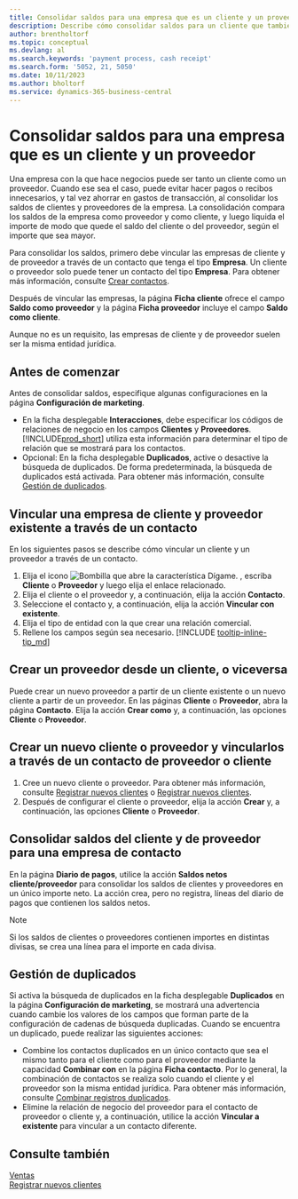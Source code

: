 ```yaml
---
title: Consolidar saldos para una empresa que es un cliente y un proveedor
description: Describe cómo consolidar saldos para un cliente que también es un proveedor.
author: brentholtorf
ms.topic: conceptual
ms.devlang: al
ms.search.keywords: 'payment process, cash receipt'
ms.search.form: '5052, 21, 5050'
ms.date: 10/11/2023
ms.author: bholtorf
ms.service: dynamics-365-business-central
---
```

# <a name="consolidate-balances-for-a-company-that-is-a-customer-and-a-vendor"></a>Consolidar saldos para una empresa que es un cliente y un proveedor
Una empresa con la que hace negocios puede ser tanto un cliente como un proveedor. Cuando ese sea el caso, puede evitar hacer pagos o recibos innecesarios, y tal vez ahorrar en gastos de transacción, al consolidar los saldos de clientes y proveedores de la empresa. La consolidación compara los saldos de la empresa como proveedor y como cliente, y luego liquida el importe de modo que quede el saldo del cliente o del proveedor, según el importe que sea mayor. 

Para consolidar los saldos, primero debe vincular las empresas de cliente y de proveedor a través de un contacto que tenga el tipo **Empresa**. Un cliente o proveedor solo puede tener un contacto del tipo **Empresa**. Para obtener más información, consulte [Crear contactos](marketing-create-contact-companies.md).

Después de vincular las empresas, la página **Ficha cliente** ofrece el campo **Saldo como proveedor** y la página **Ficha proveedor** incluye el campo **Saldo como cliente**.

Aunque no es un requisito, las empresas de cliente y de proveedor suelen ser la misma entidad jurídica. 

## <a name="before-you-start"></a>Antes de comenzar
Antes de consolidar saldos, especifique algunas configuraciones en la página **Configuración de marketing**. 

* En la ficha desplegable **Interacciones**, debe especificar los códigos de relaciones de negocio en los campos **Clientes** y **Proveedores**. [!INCLUDE[prod_short](includes/prod_short.md)] utiliza esta información para determinar el tipo de relación que se mostrará para los contactos. 
* Opcional: En la ficha desplegable **Duplicados**, active o desactive la búsqueda de duplicados. De forma predeterminada, la búsqueda de duplicados está activada. Para obtener más información, consulte [Gestión de duplicados](#handling-duplicates). 

## <a name="link-an-existing-customer-and-vendor-company-through-a-contact"></a>Vincular una empresa de cliente y proveedor existente a través de un contacto
En los siguientes pasos se describe cómo vincular un cliente y un proveedor a través de un contacto.

1. Elija el icono ![Bombilla que abre la característica Dígame.](media/ui-search/search_small.png "Dígame qué desea hacer") , escriba **Cliente** o **Proveedor** y luego elija el enlace relacionado.
2. Elija el cliente o el proveedor y, a continuación, elija la acción **Contacto**.   
3. Seleccione el contacto y, a continuación, elija la acción **Vincular con existente**.
4. Elija el tipo de entidad con la que crear una relación comercial.
5. Rellene los campos según sea necesario. [!INCLUDE [tooltip-inline-tip_md](includes/tooltip-inline-tip_md.md)]

## <a name="create-a-vendor-from-a-customer-or-vice-versa"></a>Crear un proveedor desde un cliente, o viceversa
Puede crear un nuevo proveedor a partir de un cliente existente o un nuevo cliente a partir de un proveedor. En las páginas **Cliente** o **Proveedor**, abra la página **Contacto**. Elija la acción **Crear como** y, a continuación, las opciones **Cliente** o **Proveedor**. 

## <a name="create-a-new-customer-or-vendor-and-link-them-through-a-vendor-or-customer-contact"></a>Crear un nuevo cliente o proveedor y vincularlos a través de un contacto de proveedor o cliente
1. Cree un nuevo cliente o proveedor. Para obtener más información, consulte [Registrar nuevos clientes](sales-how-register-new-customers.md) o [Registrar nuevos clientes](sales-how-register-new-customers.md).
2. Después de configurar el cliente o proveedor, elija la acción **Crear** y, a continuación, las opciones **Cliente** o **Proveedor**. 

## <a name="to-consolidate-the-customer-and-vendor-balances-for-a-contact-company"></a>Consolidar saldos del cliente y de proveedor para una empresa de contacto
En la página **Diario de pagos**, utilice la acción **Saldos netos cliente/proveedor** para consolidar los saldos de clientes y proveedores en un único importe neto. La acción crea, pero no registra, líneas del diario de pagos que contienen los saldos netos.

> [!NOTE]
> Si los saldos de clientes o proveedores contienen importes en distintas divisas, se crea una línea para el importe en cada divisa.

## <a name="handling-duplicates"></a>Gestión de duplicados
Si activa la búsqueda de duplicados en la ficha desplegable **Duplicados** en la página **Configuración de marketing**, se mostrará una advertencia cuando cambie los valores de los campos que forman parte de la configuración de cadenas de búsqueda duplicadas. Cuando se encuentra un duplicado, puede realizar las siguientes acciones:

* Combine los contactos duplicados en un único contacto que sea el mismo tanto para el cliente como para el proveedor mediante la capacidad **Combinar con** en la página **Ficha contacto**. Por lo general, la combinación de contactos se realiza solo cuando el cliente y el proveedor son la misma entidad jurídica. Para obtener más información, consulte [Combinar registros duplicados](sales-how-merge-duplicate-records.md). 
* Elimine la relación de negocio del proveedor para el contacto de proveedor o cliente y, a continuación, utilice la acción **Vincular a existente** para vincular a un contacto diferente.    

## <a name="see-also"></a>Consulte también
[Ventas](sales-manage-sales.md)  
[Registrar nuevos clientes](sales-how-register-new-customers.md)  
